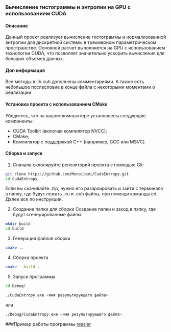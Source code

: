 ### Вычисление гистограммы и энтропии на GPU с использованием CUDA
#### Описание

Данный проект реализует вычисление гистограммы и нормализованной энтропии для дискретной системы в трехмерном параметрическом пространстве. Основной расчет выполняется на GPU с использованием технологии CUDA, что позволяет значительно ускорить вычисления для больших объемов данных.

#### Доп информация
Все методы в lib.cuh дополнены комментариями. А также есть небольшое послесловие в конце файла с некоторыми моментами о реализации

#### Установка проекта с использованием CMake
Убедитесь, что на вашем компьютере установлены следующие компоненты:

- CUDA Toolkit (включая компилятор NVCC);
- CMake;
- Компилятор с поддержкой C++ (например, GCC или MSVC).

#### Сборка и запуск
1. Сначала склонируйте репозиторий проекта с помощью Git:
```bash
git clone https://github.com/Menoitami/CudaEntropy.git
cd CudaEntropy
```
Если вы скачивайте .zip, нужно его разархировать и зайти с терминала в папку, где будут лежать .cu и .cuh файлы, при помощи команды cd.
Далее все по инструкции.

2. Создание папки для сборки
Создание папки и заход в папку, где будут сгенерированные файлы.
```bash
mkdir build
cd build
```
3. Генерация файлов сборки
```bash
cmake ..
```
4. Сборка проекта
```bash
cmake --build .
```
5. Запуск программы
```bash
cd Debug!

./CudaEntropy.exe <имя результирующего файла>
```
или 
```bash
./Debug/CudaEntropy.exe <имя результирующего файла>
```

###Пример работы программы
[ressler](https://github.com/user-attachments/assets/bfb8b5fd-7da8-4e48-ba53-9d4e71be68d0)
